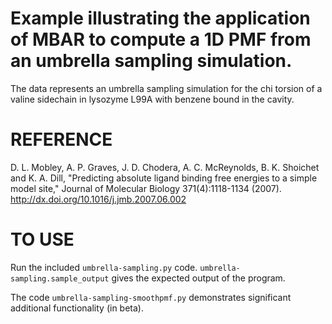 # Example illustrating the application of MBAR to compute a 1D PMF from an umbrella sampling simulation.

The data represents an umbrella sampling simulation for the chi torsion of a valine sidechain in lysozyme L99A with benzene bound in the cavity.

# REFERENCE

D. L. Mobley, A. P. Graves, J. D. Chodera, A. C. McReynolds, B. K. Shoichet and K. A. Dill, "Predicting absolute ligand binding free energies to a simple model site," Journal of Molecular Biology 371(4):1118-1134 (2007).
http://dx.doi.org/10.1016/j.jmb.2007.06.002

# TO USE

Run the included `umbrella-sampling.py` code.  `umbrella-sampling.sample_output` gives the expected output of the program.

The code `umbrella-sampling-smoothpmf.py` demonstrates significant additional functionality (in beta).